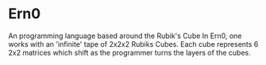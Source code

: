 # Ern0
An programming language based around the Rubik's Cube
In Ern0, one works with an 'infinite' tape of 2x2x2 Rubiks Cubes.
Each cube represents 6 2x2 matrices which shift as the programmer turns the layers of the cubes.
